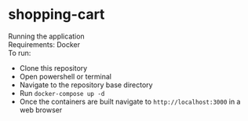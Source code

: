 
<h1 id="shopping-cart">shopping-cart</h1>
<p>Running the application<br>
Requirements: Docker<br>
To run:</p>
<ul>
<li>Clone this repository</li>
<li>Open powershell or terminal</li>
<li>Navigate to the repository base directory</li>
<li>Run <code>docker-compose up -d</code></li>
<li>Once the containers are built navigate to <code>http://localhost:3000</code> in a web browser</li>
</ul>

